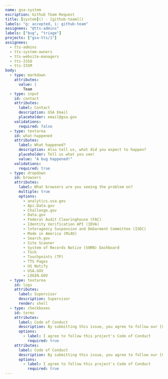 ```yaml
---
name: gsa-system
escription: Github Team Request
title: [system]() - [github-team]()
labels: "g: accepted, i: github-team"
assignees: "@tts-admins"
labels: ["bug", "triage"]
projects: ["gsa-tts/1"]
assignees:
  - tts-admins
  - tts-system-owners
  - tts-website-managers
  - tts-ISSO
  - tts-ISSM
body:
  - type: markdown
    attributes:
      value: |
        Team
  - type: input
    id: contact
    attributes:
      label: Contact
      description: GSA Email
      placeholder: email@gsa.gov
    validations:
      required: false
  - type: textarea
    id: what-happened
    attributes:
      label: What happened?
      description: Also tell us, what did you expect to happen?
      placeholder: Tell us what you see!
      value: "A bug happened!"
    validations:
      required: true
  - type: dropdown
    id: browsers
    attributes:
      label: What browsers are you seeing the problem on?
      multiple: true
      options:
        - analytics.usa.gov
        - Api.Data.gov
        - Challenge.gov
        - Data.gov
        - Federal Audit Clearinghouse (FAC)
        - Identity Verification API (IDVA)
        - lnteragency Suspension and Debarment Committee (ISDC)
        - Made in America (MiAO)
        - Search.gov
        - Site Scanner
        - System of Records Notice (SORN) Dashboard
        - Tock
        - Touchpoints (TP)
        - TTS Pages
        - US Notify
        - USA.GOV 
        - LOGIN.GOV
  - type: textarea
    id: logs
    attributes:
      label: Supervisor
      description: Supervisor
      render: shell
  - type: checkboxes
    id: terms
    attributes:
      label: Code of Conduct
      description: By submitting this issue, you agree to follow our [Code of Conduct](https://example.com)
      options:
        - label: I agree to follow this project's Code of Conduct
          required: true
    attributes:
      label: Code of Conduct
      description: By submitting this issue, you agree to follow our [Code of Conduct](https://example.com)
      options:
        - label: I agree to follow this project's Code of Conduct
          required: true          
---
```

